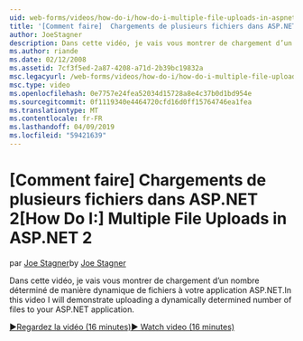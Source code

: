 ```yaml
---
uid: web-forms/videos/how-do-i/how-do-i-multiple-file-uploads-in-aspnet-2
title: '[Comment faire]  Chargements de plusieurs fichiers dans ASP.NET 2 | Microsoft Docs'
author: JoeStagner
description: Dans cette vidéo, je vais vous montrer de chargement d’un nombre déterminé de manière dynamique de fichiers à votre application ASP.NET.
ms.author: riande
ms.date: 02/12/2008
ms.assetid: 7cf3f5ed-2a87-4208-a71d-2b39bc19832a
msc.legacyurl: /web-forms/videos/how-do-i/how-do-i-multiple-file-uploads-in-aspnet-2
msc.type: video
ms.openlocfilehash: 0e7757e24fea52034d15728a8e4c37b0d1bd954e
ms.sourcegitcommit: 0f1119340e4464720cfd16d0ff15764746ea1fea
ms.translationtype: MT
ms.contentlocale: fr-FR
ms.lasthandoff: 04/09/2019
ms.locfileid: "59421639"
---
```

# <a name="how-do-i--multiple-file-uploads-in-aspnet2"></a><span data-ttu-id="cae25-103">[Comment faire]  Chargements de plusieurs fichiers dans ASP.NET 2</span><span class="sxs-lookup"><span data-stu-id="cae25-103">[How Do I:]  Multiple File Uploads in ASP.NET 2</span></span>

<span data-ttu-id="cae25-104">par [Joe Stagner](https://github.com/JoeStagner)</span><span class="sxs-lookup"><span data-stu-id="cae25-104">by [Joe Stagner](https://github.com/JoeStagner)</span></span>

<span data-ttu-id="cae25-105">Dans cette vidéo, je vais vous montrer de chargement d’un nombre déterminé de manière dynamique de fichiers à votre application ASP.NET.</span><span class="sxs-lookup"><span data-stu-id="cae25-105">In this video I will demonstrate uploading a dynamically determined number of files to your ASP.NET application.</span></span>

[<span data-ttu-id="cae25-106">&#9654;Regardez la vidéo (16 minutes)</span><span class="sxs-lookup"><span data-stu-id="cae25-106">&#9654; Watch video (16 minutes)</span></span>](https://channel9.msdn.com/Blogs/ASP-NET-Site-Videos/how-do-i-multiple-file-uploads-in-aspnet-2)
